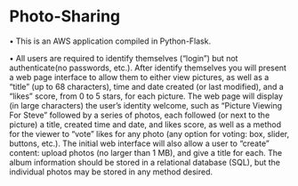 # Photo-Sharing

• This is an AWS application compiled in Python-Flask.

• All users are required to identify themselves (“login”) but not authenticate(no passwords, etc.). After identify themselves you will present a web page interface to allow them to either view pictures, as well as a “title” (up to 68 characters), time and date created (or last modified), and a “likes” score, from 0 to 5 stars, for each picture. The web page will display (in large characters) the user’s identity welcome, such as “Picture Viewing For Steve” followed by a series of photos, each followed (or next to the picture) a title, created time and date, and likes score, as well as a method for the viewer to “vote” likes for any photo (any option for voting: box, slider, buttons, etc.). The initial web interface will also allow a user to “create” content: upload photos (no larger than 1 MB), and give a title for each. The album information should be stored in a relational database (SQL), but the individual photos may be stored in any method desired.
